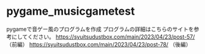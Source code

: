 # pygame_musicgametest
pygameで音ゲー風のプログラムを作成
プログラムの詳細はこちらのサイトを参考にしてください。
https://syuitsudustbox.com/main/2023/04/23/post-57/ （前編）
https://syuitsudustbox.com/main/2023/04/23/post-78/ （後編）
